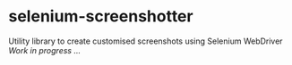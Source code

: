 # selenium-screenshotter
Utility library to create customised screenshots using Selenium WebDriver
_Work in progress ..._
